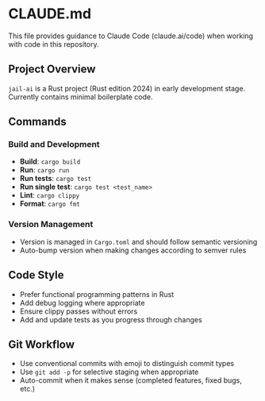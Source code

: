 # CLAUDE.md

This file provides guidance to Claude Code (claude.ai/code) when working with code in this repository.

## Project Overview

`jail-ai` is a Rust project (Rust edition 2024) in early development stage. Currently contains minimal boilerplate code.

## Commands

### Build and Development
- **Build**: `cargo build`
- **Run**: `cargo run`
- **Run tests**: `cargo test`
- **Run single test**: `cargo test <test_name>`
- **Lint**: `cargo clippy`
- **Format**: `cargo fmt`

### Version Management
- Version is managed in `Cargo.toml` and should follow semantic versioning
- Auto-bump version when making changes according to semver rules

## Code Style

- Prefer functional programming patterns in Rust
- Add debug logging where appropriate
- Ensure clippy passes without errors
- Add and update tests as you progress through changes

## Git Workflow

- Use conventional commits with emoji to distinguish commit types
- Use `git add -p` for selective staging when appropriate
- Auto-commit when it makes sense (completed features, fixed bugs, etc.)
